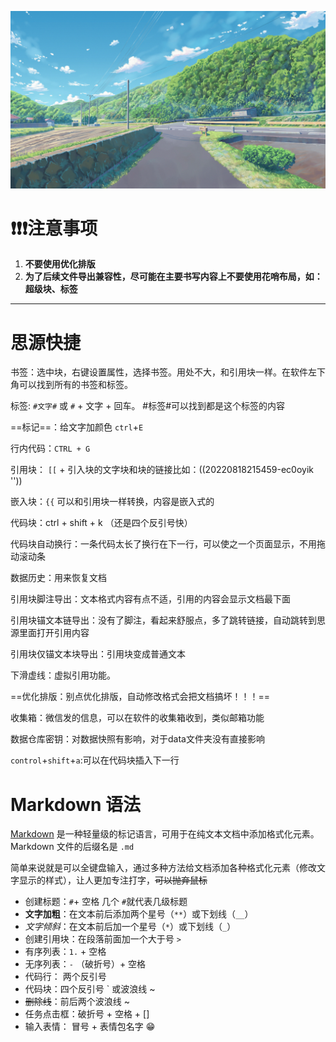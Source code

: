 ![image](assets/37%202-20221005172053-srd9ghs.jpg)

# ❗❗❗**注意事项**

1. **不要使用优化排版**
2. **为了后续文件导出兼容性，尽可能在主要书写内容上不要使用花哨布局，如：超级块、标签**

---

# 思源快捷

书签：选中块，右键设置属性，选择书签。用处不大，和引用块一样。在软件左下角可以找到所有的书签和标签。

标签: `#文字#` 或 `#` + 文字 + 回车。 #标签#可以找到都是这个标签的内容

==标记==：给文字加颜色 `ctrl`+`E`

行内代码：`CTRL + G`

引用块： `[[` + 引入块的文字块和块的链接比如：((20220818215459-ec0oyik ''))

嵌入块：`{{` 可以和引用块一样转换，内容是嵌入式的

代码块：ctrl + shift + k  （还是四个反引号快）

代码块自动换行：一条代码太长了换行在下一行，可以使之一个页面显示，不用拖动滚动条

数据历史：用来恢复文档

引用块脚注导出：文本格式内容有点不适，引用的内容会显示文档最下面

引用块锚文本链导出：没有了脚注，看起来舒服点，多了跳转链接，自动跳转到思源里面打开引用内容

引用块仅锚文本块导出：引用块变成普通文本

下滑虚线：虚拟引用功能。

==优化排版：别点优化排版，自动修改格式会把文档搞坏！！！==

收集箱：微信发的信息，可以在软件的收集箱收到，类似邮箱功能

数据仓库密钥：对数据快照有影响，对于data文件夹没有直接影响

`control`+`shift`+`a`:可以在代码块插入下一行

# Markdown 语法

[Markdown](https://markdown.com.cn/) 是一种轻量级的标记语言，可用于在纯文本文档中添加格式化元素。Markdown 文件的后缀名是 `.md`

简单来说就是可以全键盘输入，通过多种方法给文档添加各种格式化元素（修改文字显示的样式），让人更加专注打字，~~可以抛弃鼠标~~

* 创建标题：`#`​+ 空格 几个 `#`​ 就代表几级标题
* **文字加粗**：在文本前后添加两个星号（`**`​​）或下划线（`__`​​）
* *文字倾斜*：在文本前后加一个星号（`*`​）或下划线（`_`​）
* 创建引用块：在段落前面加一个大于号 `>`​
* 有序列表：`1.`​ + 空格
* 无序列表：`-`​ （破折号）+ 空格
* 代码行： 两个反引号
* 代码块：四个反引号  `  或波浪线  ~
* ~~删除线~~：前后两个波浪线 ~
* 任务点击框：破折号 + 空格 + []
* 输入表情： 冒号 + 表情包名字  😁

‍

